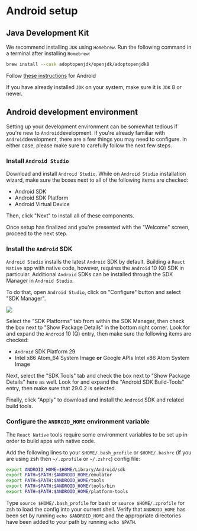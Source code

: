# Android setup

## Java Development Kit

We recommend installing `JDK` using `Homebrew`. Run the following command in a terminal after installing `Homebrew`:

```bash
brew install --cask adoptopenjdk/openjdk/adoptopenjdk8
```

Follow [these instructions](https://reactnative.dev/docs/getting-started) for Android

If you have already installed `JDK` on your system, make sure it is `JDK` 8 or newer.

## Android development environment

Setting up your development environment can be somewhat tedious if you're new to `Android`development. If you're already familiar with `Android`development, there are a few things you may need to configure. In either case, please make sure to carefully follow the next few steps.

### Install `Android Studio`

Download and install `Android Studio`. While on `Android Studio` installation wizard, make sure the boxes next to all of the following items are checked:

- Android SDK
- Android SDK Platform
- Android Virtual Device

Then, click "Next" to install all of these components.

Once setup has finalized and you're presented with the "Welcome" screen, proceed to the next step.

### Install the `Android` SDK

`Android Studio` installs the latest `Android` SDK by default. Building a `React Native` app with native code, however, requires the `Android` 10 (Q) SDK in particular. Additional `Android` SDKs can be installed through the SDK Manager in `Android Studio`.

To do that, open `Android Studio`, click on "Configure" button and select "SDK Manager".

<img src="https://reactnative.dev/assets/images/GettingStartedAndroidStudioWelcomeMacOS-cbb28b4b70c4158c1afd02ddb6b12f4a.png">

Select the "SDK Platforms" tab from within the SDK Manager, then check the box next to "Show Package Details" in the bottom right corner. Look for and expand the `Android` 10 (Q) entry, then make sure the following items are checked:

- `Android` SDK Platform 29
- Intel x86 Atom_64 System Image **or** Google APIs Intel x86 Atom System Image

Next, select the "SDK Tools" tab and check the box next to "Show Package Details" here as well. Look for and expand the "Android SDK Build-Tools" entry, then make sure that 29.0.2 is selected.

Finally, click "Apply" to download and install the `Android` SDK and related build tools.

### Configure the `ANDROID_HOME` environment variable

The `React Native` tools require some environment variables to be set up in order to build apps with native code.

Add the following lines to your `$HOME/.bash_profile` or `$HOME/.bashrc` (if you are using zsh then `~/.zprofile` or `~/.zshrc`) config file:

```bash
export ANDROID_HOME=$HOME/Library/Android/sdk
export PATH=$PATH:$ANDROID_HOME/emulator
export PATH=$PATH:$ANDROID_HOME/tools
export PATH=$PATH:$ANDROID_HOME/tools/bin
export PATH=$PATH:$ANDROID_HOME/platform-tools
```

Type `source $HOME/.bash_profile` for bash or `source $HOME/.zprofile` for zsh to load the config into your current shell. Verify that `ANDROID_HOME` has been set by running `echo $ANDROID_HOME` and the appropriate directories have been added to your path by running `echo $PATH`.
